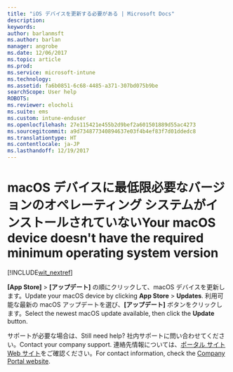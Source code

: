 ```yaml
---
title: "iOS デバイスを更新する必要がある | Microsoft Docs"
description: 
keywords: 
author: barlanmsft
ms.author: barlan
manager: angrobe
ms.date: 12/06/2017
ms.topic: article
ms.prod: 
ms.service: microsoft-intune
ms.technology: 
ms.assetid: fa6b0851-6c68-4485-a371-307bd075b9be
searchScope: User help
ROBOTS: 
ms.reviewer: elocholi
ms.suite: ems
ms.custom: intune-enduser
ms.openlocfilehash: 27e115421e455b2d9bef2a601501889d55ac4273
ms.sourcegitcommit: a9d734877340894637e03f4b4ef83f7d01ddedc8
ms.translationtype: HT
ms.contentlocale: ja-JP
ms.lasthandoff: 12/19/2017
---
```

# <a name="your-macos-device-doesnt-have-the-required-minimum-operating-system-version"></a><span data-ttu-id="c0798-102">macOS デバイスに最低限必要なバージョンのオペレーティング システムがインストールされていない</span><span class="sxs-lookup"><span data-stu-id="c0798-102">Your macOS device doesn't have the required minimum operating system version</span></span>

[!INCLUDE[wit_nextref](includes/end-user-os-update-guidance.md)]

<span data-ttu-id="c0798-103">**[App Store]** > **[アップデート]** の順にクリックして、macOS デバイスを更新します。</span><span class="sxs-lookup"><span data-stu-id="c0798-103">Update your macOS device by clicking **App Store** > **Updates**.</span></span> <span data-ttu-id="c0798-104">利用可能な最新の macOS アップデートを選び、**[アップデート]** ボタンをクリックします。</span><span class="sxs-lookup"><span data-stu-id="c0798-104">Select the newest macOS update available, then click the **Update** button.</span></span>

<span data-ttu-id="c0798-105">サポートが必要な場合は、</span><span class="sxs-lookup"><span data-stu-id="c0798-105">Still need help?</span></span> <span data-ttu-id="c0798-106">社内サポートに問い合わせてください。</span><span class="sxs-lookup"><span data-stu-id="c0798-106">Contact your company support.</span></span> <span data-ttu-id="c0798-107">連絡先情報については、[ポータル サイト Web サイト](https://portal.manage.microsoft.com#HelpDeskDialog)をご確認ください。</span><span class="sxs-lookup"><span data-stu-id="c0798-107">For contact information, check the [Company Portal website](https://portal.manage.microsoft.com#HelpDeskDialog).</span></span>
